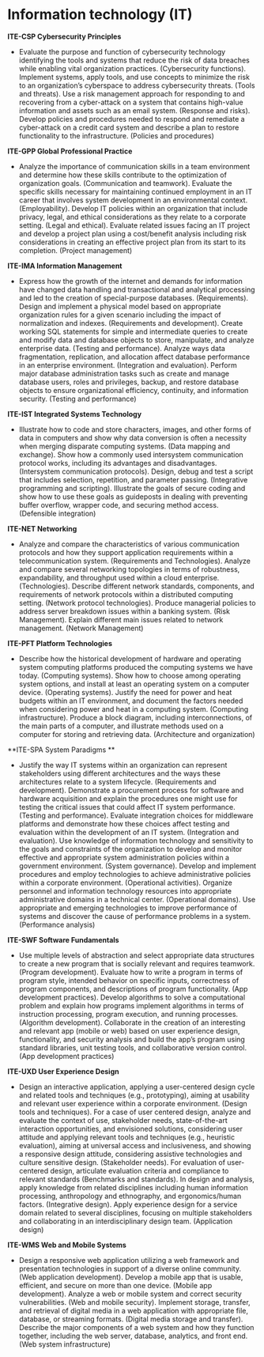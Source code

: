 # Information technology (IT) 

**ITE-CSP Cybersecurity Principles**
 - Evaluate the purpose and function of cybersecurity technology identifying the tools and systems that reduce the risk of data
breaches while enabling vital organization practices. (Cybersecurity functions). Implement systems, apply tools, and use concepts to minimize the risk to an organization’s cyberspace to address cybersecurity
threats. (Tools and threats). Use a risk management approach for responding to and recovering from a cyber-attack on a system that contains high-value
information and assets such as an email system. (Response and risks). Develop policies and procedures needed to respond and remediate a cyber-attack on a credit card system and describe a plan
to restore functionality to the infrastructure. (Policies and procedures)

**ITE-GPP Global Professional Practice**
 - Analyze the importance of communication skills in a team environment and determine how these skills contribute to the
optimization of organization goals. (Communication and teamwork). Evaluate the specific skills necessary for maintaining continued employment in an IT career that involves system development
in an environmental context. (Employability). Develop IT policies within an organization that include privacy, legal, and ethical considerations as they relate to a corporate
setting. (Legal and ethical). Evaluate related issues facing an IT project and develop a project plan using a cost/benefit analysis including risk
considerations in creating an effective project plan from its start to its completion. (Project management)

**ITE-IMA Information Management**
 - Express how the growth of the internet and demands for information have changed data handling and transactional and
analytical processing and led to the creation of special-purpose databases. (Requirements). Design and implement a physical model based on appropriate organization rules for a given scenario including the impact of
normalization and indexes. (Requirements and development). Create working SQL statements for simple and intermediate queries to create and modify data and database objects to store,
manipulate, and analyze enterprise data. (Testing and performance). Analyze ways data fragmentation, replication, and allocation affect database performance in an enterprise environment.
(Integration and evaluation). Perform major database administration tasks such as create and manage database users, roles and privileges, backup, and
restore database objects to ensure organizational efficiency, continuity, and information security. (Testing and performance)

**ITE-IST Integrated Systems Technology**
 - Illustrate how to code and store characters, images, and other forms of data in computers and show why data conversion is
often a necessity when merging disparate computing systems. (Data mapping and exchange). Show how a commonly used intersystem communication protocol works, including its advantages and disadvantages.
(Intersystem communication protocols). Design, debug and test a script that includes selection, repetition, and parameter passing. (Integrative programming and
scripting). Illustrate the goals of secure coding and show how to use these goals as guideposts in dealing with preventing buffer overflow,
wrapper code, and securing method access. (Defensible integration)

**ITE-NET Networking**
 - Analyze and compare the characteristics of various communication protocols and how they support application requirements
within a telecommunication system. (Requirements and Technologies). Analyze and compare several networking topologies in terms of robustness, expandability, and throughput used within a cloud
enterprise. (Technologies). Describe different network standards, components, and requirements of network protocols within a distributed computing
setting. (Network protocol technologies). Produce managerial policies to address server breakdown issues within a banking system. (Risk Management). Explain different main issues related to network management. (Network Management)

**ITE-PFT Platform Technologies**
 - Describe how the historical development of hardware and
operating system computing platforms produced the computing
systems we have today. (Computing systems). Show how to choose among operating system options, and install
at least an operating system on a computer device. (Operating
systems). Justify the need for power and heat budgets within an IT
environment, and document the factors needed when considering
power and heat in a computing system. (Computing
infrastructure). Produce a block diagram, including interconnections, of the main
parts of a computer, and illustrate methods used on a computer
for storing and retrieving data. (Architecture and organization)

**ITE-SPA System Paradigms **
- Justify the way IT systems within an organization can represent
stakeholders using different architectures and the ways these
architectures relate to a system lifecycle. (Requirements and
development). Demonstrate a procurement process for software and hardware
acquisition and explain the procedures one might use for testing
the critical issues that could affect IT system
performance. (Testing and performance). Evaluate integration choices for middleware platforms and
demonstrate how these choices affect testing and evaluation
within the development of an IT system. (Integration and
evaluation). Use knowledge of information technology and sensitivity to the
goals and constraints of the organization to develop and monitor
effective and appropriate system administration policies within a
government environment. (System governance). Develop and implement procedures and employ technologies to
achieve administrative policies within a corporate environment.
(Operational activities). Organize personnel and information technology resources into
appropriate administrative domains in a technical center.
(Operational domains). Use appropriate and emerging technologies to improve
performance of systems and discover the cause of performance
problems in a system. (Performance analysis)

**ITE-SWF Software Fundamentals**
 - Use multiple levels of abstraction and select appropriate data
structures to create a new program that is socially relevant and
requires teamwork. (Program development). Evaluate how to write a program in terms of program style,
intended behavior on specific inputs, correctness of program
components, and descriptions of program functionality. (App
development practices). Develop algorithms to solve a computational problem and
explain how programs implement algorithms in terms of
instruction processing, program execution, and running
processes. (Algorithm development). Collaborate in the creation of an interesting and relevant app
(mobile or web) based on user experience design, functionality,
and security analysis and build the app’s program using standard
libraries, unit testing tools, and collaborative version control.
(App development practices)

**ITE-UXD User Experience Design**
 - Design an interactive application, applying a user-centered design
cycle and related tools and techniques (e.g., prototyping), aiming
at usability and relevant user experience within a corporate
environment. (Design tools and techniques). For a case of user centered design, analyze and evaluate the context
of use, stakeholder needs, state-of-the-art interaction
opportunities, and envisioned solutions, considering user attitude
and applying relevant tools and techniques (e.g., heuristic
evaluation), aiming at universal access and inclusiveness, and
showing a responsive design attitude, considering assistive
technologies and culture sensitive design. (Stakeholder needs). For evaluation of user-centered design, articulate evaluation
criteria and compliance to relevant standards (Benchmarks and
standards). In design and analysis, apply knowledge from related disciplines
including human information processing, anthropology and
ethnography, and ergonomics/human factors. (Integrative design). Apply experience design for a service domain related to several
disciplines, focusing on multiple stakeholders and collaborating in
an interdisciplinary design team. (Application design)

**ITE-WMS Web and Mobile Systems** 
 - Design a responsive web application utilizing a web framework
and presentation technologies in support of a diverse online
community. (Web application development). Develop a mobile app that is usable, efficient, and secure on more
than one device. (Mobile app development). Analyze a web or mobile system and correct security
vulnerabilities. (Web and mobile security). Implement storage, transfer, and retrieval of digital media in a
web application with appropriate file, database, or streaming
formats. (Digital media storage and transfer). Describe the major components of a web system and how they
function together, including the web server, database, analytics,
and front end. (Web system infrastructure)
